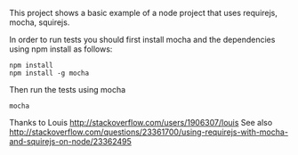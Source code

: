 This project shows a basic example of a node project that uses requirejs, mocha, squirejs.

In order to run tests you should first install mocha and the dependencies using npm install as follows:

```
npm install
npm install -g mocha
```

Then run the tests using mocha

```
mocha
```

Thanks to Louis http://stackoverflow.com/users/1906307/louis
See also http://stackoverflow.com/questions/23361700/using-requirejs-with-mocha-and-squirejs-on-node/23362495
              
